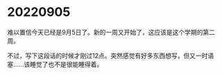 # 20220905

难以置信今天已经是9月5日了。新的一周又开始了，这应该是这个学期的第二周。

不过，写下这段话的时候才刚过12点。突然感觉有好多东西想写，但又一时语塞……该睡觉了也不是很能睡得着。
